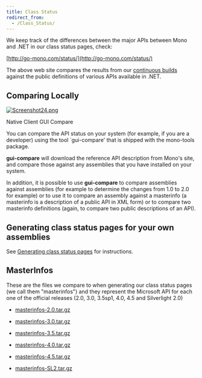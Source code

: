 ```yaml
---
title: Class Status
redirect_from:
  - /Class_Status/
---
```


We keep track of the differences between the major APIs between Mono and .NET in our class status pages, check:

[http://go-mono.com/status/](http://go-mono.com/status/)

The above web site compares the results from our [continuous builds](http://wrench.mono-project.com/builds) against the public definitions of various APIs available in .NET.

Comparing Locally
-----------------

[![Screenshot24.png](/archived/images/e/e9/Screenshot24.png)](/archived/images/e/e9/Screenshot24.png)

Native Client GUI Compare

You can compare the API status on your system (for example, if you are a developer) using the tool \`gui-compare' that is shipped with the mono-tools package.

**gui-compare** will download the reference API description from Mono's site, and compare those against any assemblies that you have installed on your system.

In addition, it is possible to use **gui-compare** to compare assemblies against assemblies (for example to determine the changes from 1.0 to 2.0 for example) or to use it to compare an assembly against a masterinfo (a masterinfo is a description of a public API in XML form) or to compare two masterinfo definitions (again, to compare two public descriptions of an API).

Generating class status pages for your own assemblies
-----------------------------------------------------

See [Generating class status pages](/archived/generating_class_status_pages "Generating class status pages") for instructions.

MasterInfos
-----------

These are the files we compare to when generating our class status pages (we call them "masterinfos") and they represent the Microsoft API for each one of the official releases (2.0, 3.0, 3.5sp1, 4.0, 4.5 and Silverlight 2.0)

-   [masterinfos-2.0.tar.gz](http://go-mono.com/masterinfos/2.8/masterinfos-2.0.tar.gz)
-   [masterinfos-3.0.tar.gz](http://go-mono.com/masterinfos/2.8/masterinfos-3.0.tar.gz)
-   [masterinfos-3.5.tar.gz](http://go-mono.com/masterinfos/2.8/masterinfos-3.5.tar.gz)
-   [masterinfos-4.0.tar.gz](http://go-mono.com/masterinfos/2.8/masterinfos-4.0.tar.gz)
-   [masterinfos-4.5.tar.gz](http://go-mono.com/masterinfos/2.8/masterinfos-4.5.tar.gz)

-   [masterinfos-SL2.tar.gz](http://mono.ximian.com/masterinfos/2.4/masterinfos-SL2.tar.gz)


